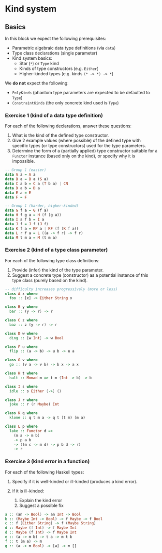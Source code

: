 # Kind system

## Basics

In this block we expect the following prerequisites:

- Parametric algebraic data type definitions (via `data`)
- Type class declarations (single parameter)
- Kind system basics:
  - Star (`*`) or `Type` kind
  - Kinds of type constructors (e.g. `Either`)
  - Higher-kinded types (e.g. kinds `(* -> *) -> *`)

We **do not** expect the following:

- `PolyKinds` (phantom type parameters are expected to be defaulted to `Type`)
- `ConstraintKinds` (the only concrete kind used is `Type`)

### Exercise 1 (kind of a data type definition)

For each of the following declarations, answer these questions:

1. What is the kind of the defined type constructor.
2. Give 2 example values (where possible)
  of the defined type with specific types
  (or type constructors) used for the type parameters.
3. Determine the form of a (partially applied) type constructor
  suitable for a `Functor` instance (based only on the kind),
  or specify why it is impossible.

```haskell
-- Group 1 (easier)
data A a = A a
data B a = B a (S a)
data C a b = C a (T b a) | CN
data D a b = D a
data E a = E
data F = F
```

```haskell
-- Group 1 (harder, higher-kinded)
data G f a = G (f a)
data H f g a = H (f (g a))
data I a f b = I a
data J f = J f (J f)
data K f a = KP a | KF (f (K f a))
data L r f a = L ((a -> f r) -> f r)
data M t m a = M (t m a)
```

### Exercise 2 (kind of a type class parameter)

For each of the following type class definitions:

1. Provide (infer) the kind of the type parameter.
2. Suggest a concrete type (constructor) as a potential instance of this type class (purely based on the kind).

```haskell
-- difficulty increases progressively (more or less)
class A x where
  foo :: [x] -> Either String x

class B y where
  bar :: (y -> r) -> r

class C z where
  baz :: z (y -> r) -> r

class D w where
  ding :: [w Int] -> w Bool

class F u where
  flip :: (a -> b) -> u b -> u a

class G v where
  go :: (v a -> v b) -> b x -> a x

class H t where
  halt :: Monad m => t m (Int -> b) -> b

class I s where
  idle :: s Either (->) ()

class J r where
  joke :: r (r Maybe) Int

class K q where
  klone :: q t m a -> q t (t m) (m a)

class L p where
  lake :: Functor d =>
    (m a -> m b)
    -> p a b
    -> ((m c -> m d) -> p b d -> r)
    -> r
```

### Exercise 3 (kind error in a function)

For each of the following Haskell types:

1. Specify if it is well-kinded or ill-kinded (produces a kind error).
2. If it is ill-kinded:

    1. Explain the kind error
    2. Suggest a possible fix

```haskell
a :: (an -> Bool) -> an Int -> Bool
b :: (Maybe Int -> Bool) -> f Maybe -> f Bool
c :: f (Either String) -> f (Maybe String)
d :: Maybe (f Int) -> f Maybe Int
d :: Maybe (f Int) -> f Maybe Int
e :: (a -> m b) -> t a -> m t b
f :: t (m a) -> m
g :: (a -> m Bool) -> [a] -> m []
```